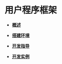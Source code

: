 # 用户程序框架



- **[概述](subsys-application-framework-overview.md)**

- **[搭建环境](subsys-application-framework-envbuild.md)**

- **[开发指导](subsys-application-framework-guide.md)**

- **[开发实例](subsys-application-framework-demo.md)**